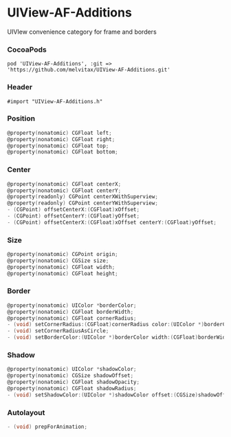 UIView-AF-Additions
=============================

UIVIew convenience category for frame and borders

### CocoaPods
```
pod 'UIView-AF-Additions', :git => 'https://github.com/melvitax/UIView-AF-Additions.git'
```

### Header
```
#import "UIView-AF-Additions.h"
```

### Position
```Objective-C
@property(nonatomic) CGFloat left;  
@property(nonatomic) CGFloat right;  
@property(nonatomic) CGFloat top;  
@property(nonatomic) CGFloat bottom;  
```

### Center
```Objective-C
@property(nonatomic) CGFloat centerX;
@property(nonatomic) CGFloat centerY;
@property(readonly) CGPoint centerXWithSuperview;
@property(readonly) CGPoint centerYWithSuperview;
- (CGPoint) offsetCenterX:(CGFloat)xOffset;
- (CGPoint) offsetCenterY:(CGFloat)yOffset;
- (CGPoint) offsetCenterX:(CGFloat)xOffset centerY:(CGFloat)yOffset;
```

### Size
```Objective-C
@property(nonatomic) CGPoint origin;
@property(nonatomic) CGSize size;
@property(nonatomic) CGFloat width;
@property(nonatomic) CGFloat height;
```

### Border
```Objective-C
@property(nonatomic) UIColor *borderColor;
@property(nonatomic) CGFloat borderWidth;
@property(nonatomic) CGFloat cornerRadius;
- (void) setCornerRadius:(CGFloat)cornerRadius color:(UIColor *)borderColor width:(CGFloat)borderWidth;
- (void) setCornerRadiusAsCircle;
- (void) setBorderColor:(UIColor *)borderColor width:(CGFloat)borderWidth;
```

### Shadow
```Objective-C
@property(nonatomic) UIColor *shadowColor;
@property(nonatomic) CGSize shadowOffset;
@property(nonatomic) CGFloat shadowOpacity;
@property(nonatomic) CGFloat shadowRadius;
- (void) setShadowColor:(UIColor *)shadowColor offset:(CGSize)shadowOffset opacity:(CGFloat)shadowOpacity radius:(CGFloat)shadowRadius;
```

### Autolayout
```Objective-C
- (void) prepForAnimation;
```
